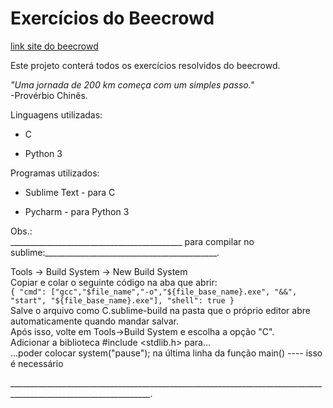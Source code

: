 # Exercícios do Beecrowd
[link site do beecrowd](https://www.beecrowd.com.br/judge/en/login)

Este projeto conterá todos os exercícios resolvidos do beecrowd.

*"Uma jornada de 200 km começa com um simples passo."*  
-Provérbio Chinês.

Linguagens utilizadas:
* C

* Python 3

Programas utilizados:
* Sublime Text - para C

* Pycharm - para Python 3

Obs.:  
___________________________________________ para compilar no sublime:___________________________________________.

Tools -> Build System -> New Build System  
Copiar e colar o seguinte código na aba que abrir:  
`{ "cmd": ["gcc","$file_name","-o","${file_base_name}.exe", "&&", "start", "${file_base_name}.exe"], "shell": true }`  
Salve o arquivo como C.sublime-build na pasta que o próprio editor abre automaticamente quando mandar salvar.  
Após isso, volte em Tools->Build System e escolha a opção "C".  
Adicionar a biblioteca #include <stdlib.h> para...  
...poder colocar system("pause"); na última linha da função main() ---- isso é necessário  

_________________________________________________________________________________________________________________.